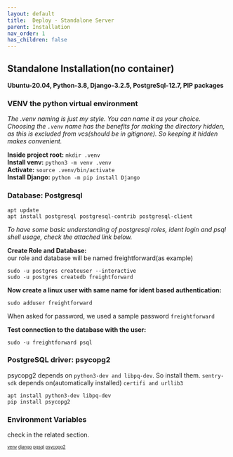 ```yaml
---
layout: default
title:  Deploy - Standalone Server
parent: Installation
nav_order: 1
has_children: false
---
```


## Standalone Installation(no container)

**Ubuntu-20.04, Python-3.8, Django-3.2.5, PostgreSql-12.7, PIP packages**
<br>

### VENV the python virtual environment

_The .venv naming is just my style. You can name it as your choice. Choosing the `.venv` name has the benefits for
making the directory hidden, as this is excluded from vcs(should be in gitignore). So keeping it hidden makes
convenient._

**Inside project root:** `mkdir .venv`
<br>**Install venv:** `python3 -m venv .venv`
<br>**Activate:** `source .venv/bin/activate`
<br>**Install Django:** `python -m pip install Django`

### Database: Postgresql

```shell
apt update
apt install postgresql postgresql-contrib postgresql-client
```

_To have some basic understanding of postgresql roles, ident login and psql shell usage, check the attached link below._

**Create Role and Database:**
<br>our role and database will be named freightforward(as example)

```shell
sudo -u postgres createuser --interactive
sudo -u postgres createdb freightforward
```

**Now create a linux user with same name for ident based authentication:**

```shell
sudo adduser freightforward
```

When asked for password, we used a sample password `freightforward`

**Test connection to the database with the user:**

```shell
sudo -u freightforward psql
```

### PostgreSQL driver: psycopg2

psycopg2 depends on `python3-dev and libpq-dev`. So install them.
`sentry-sdk` depends on(automatically installed) `certifi and urllib3`

```shell
apt install python3-dev libpq-dev
pip install psycopg2
```

### Environment Variables
check in the related section.

<sub><sup>
[venv](https://docs.python.org/3/tutorial/venv.html)
[django](https://docs.djangoproject.com/en/3.2/topics/install/#installing-official-release)
[pgsql](https://www.digitalocean.com/community/tutorials/how-to-install-postgresql-on-ubuntu-20-04-quickstart)
[psycopg2](https://www.psycopg.org/docs/install.html)
</sup></sub>
